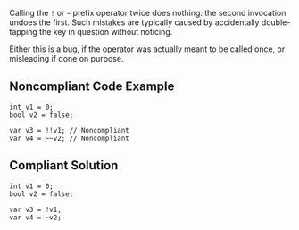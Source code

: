 
Calling the `!` or `~` prefix operator twice does nothing: the second invocation undoes the first. Such mistakes are typically caused by accidentally double-tapping the key in question without noticing.

Either this is a bug, if the operator was actually meant to be called once, or misleading if done on purpose.

## Noncompliant Code Example


    int v1 = 0;
    bool v2 = false;
    
    var v3 = !!v1; // Noncompliant
    var v4 = ~~v2; // Noncompliant


## Compliant Solution


    int v1 = 0;
    bool v2 = false;
    
    var v3 = !v1;
    var v4 = ~v2;

